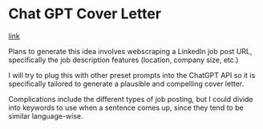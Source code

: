 # Chat GPT Cover Letter

[link](https://github.com/jaesungpark42/GPTCovLet)

Plans to generate this idea involves webscraping a LinkedIn job post URL, specifically the job description features (location, company size, etc.)

I will try to plug this with other preset prompts into the ChatGPT API so it is specifically tailored to generate a plausible and compelling cover letter.

Complications include the different types of job posting, but I could divide into keywords to use when a sentence comes up, since they tend to be similar language-wise.

